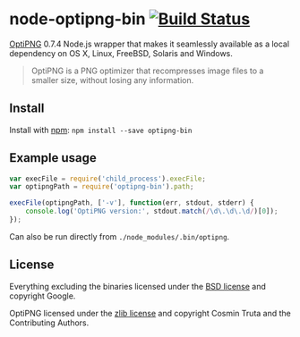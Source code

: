 # node-optipng-bin [![Build Status](https://secure.travis-ci.org/yeoman/node-optipng-bin.svg?branch=master)](http://travis-ci.org/yeoman/node-optipng-bin)

[OptiPNG](http://optipng.sourceforge.net) 0.7.4 Node.js wrapper that makes it seamlessly available as a local dependency on OS X, Linux, FreeBSD, Solaris and Windows.

> OptiPNG is a PNG optimizer that recompresses image files to a smaller size, without losing any information.

## Install

Install with [npm](https://npmjs.org/package/optipng-bin): `npm install --save optipng-bin`


## Example usage

```js
var execFile = require('child_process').execFile;
var optipngPath = require('optipng-bin').path;

execFile(optipngPath, ['-v'], function(err, stdout, stderr) {
    console.log('OptiPNG version:', stdout.match(/\d\.\d\.\d/)[0]);
});
```

Can also be run directly from `./node_modules/.bin/optipng`.


## License

Everything excluding the binaries licensed under the [BSD license](http://opensource.org/licenses/bsd-license.php) and copyright Google.

OptiPNG licensed under the [zlib license](http://optipng.sourceforge.net/license.txt) and copyright Cosmin Truta and the Contributing Authors.
